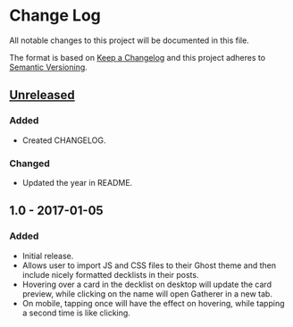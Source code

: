 # Change Log

All notable changes to this project will be documented in this file.

The format is based on [Keep a Changelog](http://keepachangelog.com/) 
and this project adheres to [Semantic Versioning](http://semver.org/).

## [Unreleased]
### Added
- Created CHANGELOG.

### Changed
- Updated the year in README.

## 1.0 - 2017-01-05
### Added
- Initial release.
- Allows user to import JS and CSS files to their Ghost theme and then include nicely formatted decklists in their posts.
- Hovering over a card in the decklist on desktop will update the card preview, while clicking on the name will open Gatherer in a new tab.
- On mobile, tapping once will have the effect on hovering, while tapping a second time is like clicking.

[Unreleased]: https://github.com/sten626/ghost-mtg/compare/1.0...HEAD
